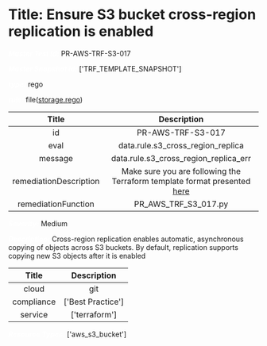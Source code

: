 



# Title: Ensure S3 bucket cross-region replication is enabled


***<font color="white">Master Test Id:</font>*** PR-AWS-TRF-S3-017

***<font color="white">Master Snapshot Id:</font>*** ['TRF_TEMPLATE_SNAPSHOT']

***<font color="white">type:</font>*** rego

***<font color="white">rule:</font>*** file([storage.rego])  
  
  
  
  

|Title|Description|
| :---: | :---: |
|id|PR-AWS-TRF-S3-017|
|eval|data.rule.s3_cross_region_replica|
|message|data.rule.s3_cross_region_replica_err|
|remediationDescription|Make sure you are following the Terraform template format presented <a href='https://registry.terraform.io/providers/hashicorp/aws/latest/docs/resources/s3_bucket' target='_blank'>here</a>|
|remediationFunction|PR_AWS_TRF_S3_017.py|


***<font color="white">Severity:</font>*** Medium

***<font color="white">Description:</font>*** Cross-region replication enables automatic, asynchronous copying of objects across S3 buckets. By default, replication supports copying new S3 objects after it is enabled  
  
  

|Title|Description|
| :---: | :---: |
|cloud|git|
|compliance|['Best Practice']|
|service|['terraform']|


***<font color="white">Resource Types:</font>*** ['aws_s3_bucket']


[storage.rego]: https://github.com/prancer-io/prancer-compliance-test/tree/master/aws/terraform/storage.rego
